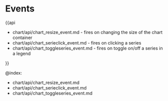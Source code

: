 Events
=========

{{api

- chart/api/chart_resize_event.md - fires on changing the size of the chart container
- chart/api/chart_serieclick_event.md - fires on clicking a series
- chart/api/chart_toggleseries_event.md - fires on toggle on/off a series in a legend

}}

@index:
- chart/api/chart_resize_event.md
- chart/api/chart_serieclick_event.md
- chart/api/chart_toggleseries_event.md

